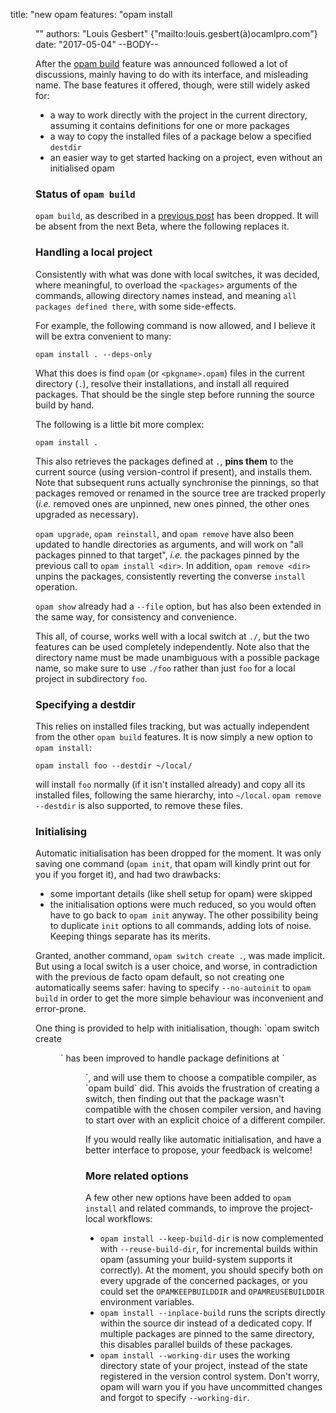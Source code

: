 title: "new opam features: \"opam install <dir>\""
authors: "Louis Gesbert" {"mailto:louis.gesbert(à)ocamlpro.com"}
date: "2017-05-04"
--BODY--

After the [opam build](../opam-build) feature was announced followed a lot of
discussions, mainly having to do with its interface, and misleading name. The
base features it offered, though, were still widely asked for:

- a way to work directly with the project in the current directory, assuming it contains definitions for one or more packages
- a way to copy the installed files of a package below a specified `destdir`
- an easier way to get started hacking on a project, even without an initialised opam

### Status of `opam build`

`opam build`, as described in a [previous post](../opam-build) has been dropped.
It will be absent from the next Beta, where the following replaces it.

### Handling a local project

Consistently with what was done with local switches, it was decided, where
meaningful, to overload the `<packages>` arguments of the commands, allowing
directory names instead, and meaning `all packages defined there`, with some
side-effects.

For example, the following command is now allowed, and I believe it will be
extra convenient to many:

    opam install . --deps-only

What this does is find `opam` (or `<pkgname>.opam`) files in the current
directory (`.`), resolve their installations, and install all required packages.
That should be the single step before running the source build by hand.

The following is a little bit more complex:

    opam install .

This also retrieves the packages defined at `.`, __pins them__ to the current
source (using version-control if present), and installs them. Note that
subsequent runs actually synchronise the pinnings, so that packages removed or
renamed in the source tree are tracked properly (_i.e._ removed ones are unpinned,
new ones pinned, the other ones upgraded as necessary).

`opam upgrade`, `opam reinstall`, and `opam remove` have also been updated to
handle directories as arguments, and will work on "all packages pinned to that
target", _i.e._ the packages pinned by the previous call to `opam install <dir>`.
In addition, `opam remove <dir>` unpins the packages, consistently reverting the
converse `install` operation.

`opam show` already had a `--file` option, but has also been extended in the
same way, for consistency and convenience.

This all, of course, works well with a local switch at `./`, but the two
features can be used completely independently. Note also that the directory name
must be made unambiguous with a possible package name, so make sure to use
`./foo` rather than just `foo` for a local project in subdirectory `foo`.

### Specifying a destdir

This relies on installed files tracking, but was actually independent from the
other `opam build` features. It is now simply a new option to `opam install`:

    opam install foo --destdir ~/local/

will install `foo` normally (if it isn't installed already) and copy all its
installed files, following the same hierarchy, into `~/local`. `opam remove
--destdir` is also supported, to remove these files.

### Initialising

Automatic initialisation has been dropped for the moment. It was only saving one
command (`opam init`, that opam will kindly print out for you if you forget it),
and had two drawbacks:
- some important details (like shell setup for opam) were skipped
- the initialisation options were much reduced, so you would often have to go
  back to `opam init` anyway. The other possibility being to duplicate `init`
  options to all commands, adding lots of noise. Keeping things separate has
  its merits.

Granted, another command, `opam switch create .`, was made implicit. But using a
local switch is a user choice, and worse, in contradiction with the previous de
facto opam default, so not creating one automatically seems safer: having to
specify `--no-autoinit` to `opam build` in order to get the more simple
behaviour was inconvenient and error-prone.

One thing is provided to help with initialisation, though: `opam switch create
<dir>` has been improved to handle package definitions at `<dir>`, and will use
them to choose a compatible compiler, as `opam build` did. This avoids the
frustration of creating a switch, then finding out that the package wasn't
compatible with the chosen compiler version, and having to start over with an
explicit choice of a different compiler.

If you would really like automatic initialisation, and have a better interface
to propose, your feedback is welcome!

### More related options

A few other new options have been added to `opam install` and related commands,
to improve the project-local workflows:

- `opam install --keep-build-dir` is now complemented with `--reuse-build-dir`,
  for incremental builds within opam (assuming your build-system supports it
  correctly). At the moment, you should specify both on every upgrade of the
  concerned packages, or you could set the `OPAMKEEPBUILDDIR` and
  `OPAMREUSEBUILDDIR` environment variables.
- `opam install --inplace-build` runs the scripts directly within the source dir
  instead of a dedicated copy. If multiple packages are pinned to the same
  directory, this disables parallel builds of these packages.
- `opam install --working-dir` uses the working directory state of your project,
  instead of the state registered in the version control system. Don't worry,
  opam will warn you if you have uncommitted changes and forgot to specify
  `--working-dir`.
